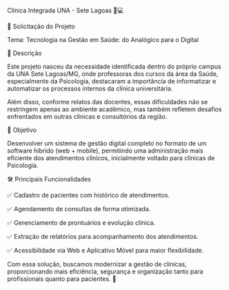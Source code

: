 Clínica Integrada UNA - Sete Lagoas 🏥💻

📌 Solicitação do Projeto

Tema: Tecnologia na Gestão em Saúde: do Analógico para o Digital

🔎 Descrição

Este projeto nasceu da necessidade identificada dentro do próprio campus da UNA Sete Lagoas/MG, onde professoras dos cursos da área da Saúde, especialmente da Psicologia, destacaram a importância de informatizar e automatizar os processos internos da clínica universitária.


Além disso, conforme relatos das docentes, essas dificuldades não se restringem apenas ao ambiente acadêmico, mas também refletem desafios enfrentados em outras clínicas e consultórios da região.


🎯 Objetivo

Desenvolver um sistema de gestão digital completo no formato de um software híbrido (web + mobile), permitindo uma administração mais eficiente dos atendimentos clínicos, inicialmente voltado para clínicas de Psicologia.


🛠 Principais Funcionalidades

✅ Cadastro de pacientes com histórico de atendimentos.

✅ Agendamento de consultas de forma otimizada.

✅ Gerenciamento de prontuários e evolução clínica.

✅ Extração de relatórios para acompanhamento dos atendimentos.

✅ Acessibilidade via Web e Aplicativo Móvel para maior flexibilidade.


Com essa solução, buscamos modernizar a gestão de clínicas, proporcionando mais eficiência, segurança e organização tanto para profissionais quanto para pacientes. 🚀
